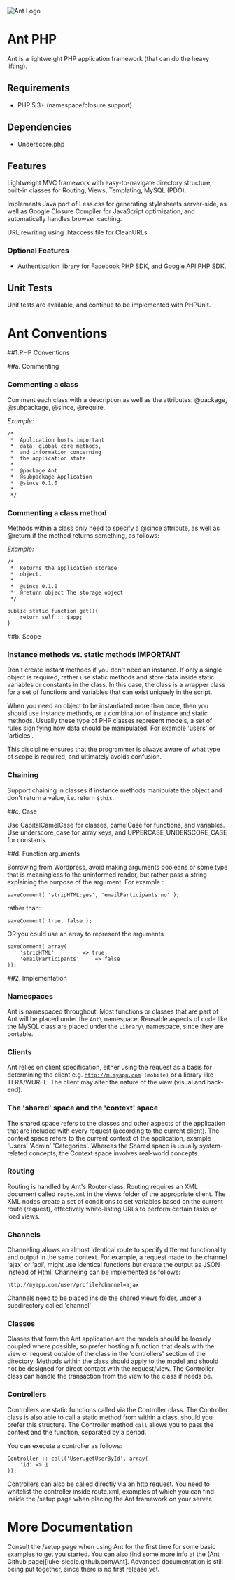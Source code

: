 ![Ant Logo](https://raw.github.com/luke-siedle/Ant/master/Ant-Logo.png)

# Ant PHP

Ant is a lightweight PHP application framework (that can do the heavy lifting).

## Requirements

- PHP 5.3+ (namespace/closure support)

## Dependencies

- Underscore.php

## Features

Lightweight MVC framework with easy-to-navigate directory structure, built-in 
classes for Routing, Views, Templating, MySQL (PDO). 

Implements Java port of Less.css for generating stylesheets server-side, as well as Google Closure 
Compiler for JavaScript optimization, and automatically handles browser caching.

URL rewriting using .htaccess file for CleanURLs

### Optional Features

- Authentication library for Facebook PHP SDK, and Google API PHP SDK.

## Unit Tests

Unit tests are available, and continue to be implemented with PHPUnit. 

# Ant Conventions

##1.PHP Conventions

##a. Commenting

### Commenting a class

Comment each class with a description as well as the attributes:
@package, @subpackage, @since, @require. 

*Example:*

	/*
	 *	Application hosts important
	 *	data, global core methods,
	 *	and information concerning
	 *	the application state.
	 * 
	 *	@package Ant
	 *	@subpackage Application
	 *	@since 0.1.0
	 *	
	 */

### Commenting a class method

Methods within a class only need to specify a @since attribute, as well as @return
if the method returns something, as follows: 

*Example:*

	/*
	 *	Returns the application storage
	 *	object.
	 * 
	 *	@since 0.1.0
	 *	@return object The storage object
	 */

	public static function get(){
		return self :: $app;
	}

##b. Scope

### Instance methods vs. static methods IMPORTANT

Don't create instant methods if you don't need an instance. If only a single object is required, 
rather use static methods and store data inside static variables or constants in the class. In this case, 
the class is a wrapper class for a set of functions and variables that can exist uniquely in the script.

When you need an object to be instantiated more than once, then you should use instance methods, or a combination
of instance and static methods. Usually these type of PHP classes represent models, a set of rules signifying how
data should be manipulated. For example 'users' or 'articles'.

This discipline ensures that the programmer is always aware of what type of scope is required, and ultimately 
avoids confusion.

### Chaining

Support chaining in classes if instance methods manipulate the object and don't return a value, 
i.e. return <code>$this</code>.

##c. Case

Use CapitalCamelCase for classes, camelCase for functions, and variables. Use underscore_case for array keys, and UPPERCASE_UNDERSCORE_CASE
for constants.

##d. Function arguments

Borrowing from Wordpress, avoid making arguments booleans or some type that is meaningless to the uninformed reader, 
but rather pass a string explaining the purpose of the argument. For example :

	saveComment( 'stripHTML:yes', 'emailParticipants:no' );
	
rather than:

	saveComment( true, false );
	
OR you could use an array to represent the arguments

	saveComment( array(
		'stripHTML' 		=> true,
		'emailParticipants' 	=> false
	));

##2. Implementation

### Namespaces

Ant is namespaced throughout. Most functions or classes that are part of Ant 
will be placed under the <code>Ant\\</code> namespace. Reusable aspects of code 
like the MySQL class are placed under the <code>Library\\</code> namespace, 
since they are portable.

### Clients

Ant relies on client specification, either using the request as a basis for 
determining the client e.g. <code>http://m.myapp.com (mobile)</code> or a
library like TERA/WURFL. The client may alter the nature of the view (visual 
and back-end). 

### The 'shared' space and the 'context' space

The shared space refers to the classes and other aspects of the application 
that are included with every request (according to the current client). The 
context space refers to the current context of the application, example 'Users'
'Admin' 'Categories'. Whereas the Shared space is usually system-related 
concepts, the Context space involves real-world concepts.

### Routing

Routing is handled by Ant's Router class. Routing requires an XML document 
called <code>route.xml</code> in the views folder of the appropriate client. The
XML nodes create a set of conditions to set variables based on the current
route (request), effectively white-listing URLs to perform certain tasks or load
views.

### Channels

Channeling allows an almost identical route to specify different 
functionality and output in the same context. For example, a request made to
the channel 'ajax' or 'api', might use identical functions but create the 
output as JSON instead of Html. Channeling can be implemented as follows:

	http://myapp.com/user/profile?channel=ajax
	
Channels need to be placed inside the shared views folder, under a subdirectory 
called 'channel'

### Classes

Classes that form the Ant application are the models should be loosely coupled 
where possible, so prefer hosting a function that deals with the view or request 
outside of the class in the 'controllers' section of the directory. Methods within 
the class should apply to the model and should not be designed for 
direct contact with the request/view. The Controller class can handle the 
transaction from the view to the class if needs be. 

### Controllers

Controllers are static functions called via the Controller class. The Controller class 
is also able to call a static method from within a class, should you prefer this structure. 
The Controller method <code>call</code> allows you to pass the context and the function, separated
by a period.
 
You can execute a controller as follows:

	Controller :: call('User.getUserById', array(
		'id' => 1
	));
	
Controllers can also be called directly via an http request. You need to whitelist
the controller inside route.xml, examples of which you can find inside the /setup page
when placing the Ant framework on your server.

# More Documentation

Consult the /setup page when using Ant for the first time for some basic examples to get you started. 
You can also find some more info at the (Ant Github page)[luke-siedle.github.com/Ant]. Advanced documentation
is still being put together, since there is no first release yet.